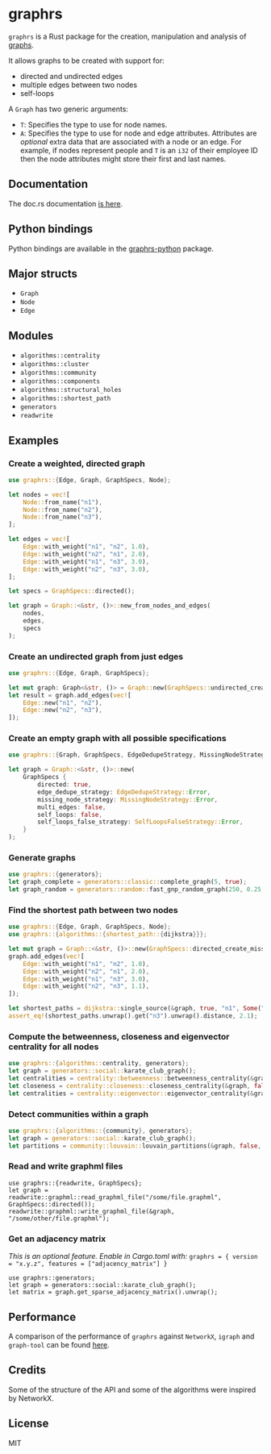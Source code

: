 # graphrs

`graphrs` is a Rust package for the creation, manipulation and analysis of [graphs](<https://en.wikipedia.org/wiki/Graph_(discrete_mathematics)>).

It allows graphs to be created with support for:

- directed and undirected edges
- multiple edges between two nodes
- self-loops

A `Graph` has two generic arguments:

- `T`: Specifies the type to use for node names.
- `A`: Specifies the type to use for node and edge attributes. Attributes are _optional_
  extra data that are associated with a node or an edge. For example, if nodes represent
  people and `T` is an `i32` of their employee ID then the node attributes might store
  their first and last names.

## Documentation

The doc.rs documentation [is here](<https://docs.rs/graphrs>).

## Python bindings

Python bindings are available in the [graphrs-python](<https://pypi.org/project/graphrs-python/>) package.

## Major structs

- `Graph`
- `Node`
- `Edge`

## Modules

- `algorithms::centrality`
- `algorithms::cluster`
- `algorithms::community`
- `algorithms::components`
- `algorithms::structural_holes`
- `algorithms::shortest_path`
- `generators`
- `readwrite`

## Examples

### Create a weighted, directed graph

```rust
use graphrs::{Edge, Graph, GraphSpecs, Node};

let nodes = vec![
    Node::from_name("n1"),
    Node::from_name("n2"),
    Node::from_name("n3"),
];

let edges = vec![
    Edge::with_weight("n1", "n2", 1.0),
    Edge::with_weight("n2", "n1", 2.0),
    Edge::with_weight("n1", "n3", 3.0),
    Edge::with_weight("n2", "n3", 3.0),
];

let specs = GraphSpecs::directed();

let graph = Graph::<&str, ()>::new_from_nodes_and_edges(
    nodes,
    edges,
    specs
);
```

### Create an undirected graph from just edges

```rust
use graphrs::{Edge, Graph, GraphSpecs};

let mut graph: Graph<&str, ()> = Graph::new(GraphSpecs::undirected_create_missing());
let result = graph.add_edges(vec![
    Edge::new("n1", "n2"),
    Edge::new("n2", "n3"),
]);
```

### Create an empty graph with all possible specifications

```rust
use graphrs::{Graph, GraphSpecs, EdgeDedupeStrategy, MissingNodeStrategy, SelfLoopsFalseStrategy};

let graph = Graph::<&str, ()>::new(
    GraphSpecs {
        directed: true,
        edge_dedupe_strategy: EdgeDedupeStrategy::Error,
        missing_node_strategy: MissingNodeStrategy::Error,
        multi_edges: false,
        self_loops: false,
        self_loops_false_strategy: SelfLoopsFalseStrategy::Error,
    }
);
```

### Generate graphs

```rust
use graphrs::{generators};
let graph_complete = generators::classic::complete_graph(5, true);
let graph_random = generators::random::fast_gnp_random_graph(250, 0.25, true, None);
```

### Find the shortest path between two nodes

```rust
use graphrs::{Edge, Graph, GraphSpecs, Node};
use graphrs::{algorithms::{shortest_path::{dijkstra}}};

let mut graph = Graph::<&str, ()>::new(GraphSpecs::directed_create_missing());
graph.add_edges(vec![
    Edge::with_weight("n1", "n2", 1.0),
    Edge::with_weight("n2", "n1", 2.0),
    Edge::with_weight("n1", "n3", 3.0),
    Edge::with_weight("n2", "n3", 1.1),
]);

let shortest_paths = dijkstra::single_source(&graph, true, "n1", Some("n3"), None, false, true);
assert_eq!(shortest_paths.unwrap().get("n3").unwrap().distance, 2.1);
```

### Compute the betweenness, closeness and eigenvector centrality for all nodes

```rust
use graphrs::{algorithms::centrality, generators};
let graph = generators::social::karate_club_graph();
let centralities = centrality::betweenness::betweenness_centrality(&graph, false, true);
let closeness = centrality::closeness::closeness_centrality(&graph, false, true);
let centralities = centrality::eigenvector::eigenvector_centrality(&graph, false, None, None);
```

### Detect communities within a graph

```rust
use graphrs::{algorithms::{community}, generators};
let graph = generators::social::karate_club_graph();
let partitions = community::louvain::louvain_partitions(&graph, false, None, None, Some(1));
```

### Read and write graphml files

```rust,ignore
use graphrs::{readwrite, GraphSpecs};
let graph = readwrite::graphml::read_graphml_file("/some/file.graphml", GraphSpecs::directed());
readwrite::graphml::write_graphml_file(&graph, "/some/other/file.graphml");
```

### Get an adjacency matrix

*This is an optional feature. Enable in Cargo.toml with:*
`graphrs = { version = "x.y.z", features = ["adjacency_matrix"] }`

```rust,ignore
use graphrs::generators;
let graph = generators::social::karate_club_graph();
let matrix = graph.get_sparse_adjacency_matrix().unwrap();
```

## Performance

A comparison of the performance of `graphrs` against `NetworkX`, `igraph` and `graph-tool` can be found [here](<https://github.com/malcolmvr/graphrs/blob/main/performance.md>).

## Credits

Some of the structure of the API and some of the algorithms were inspired by NetworkX.

## License

MIT

